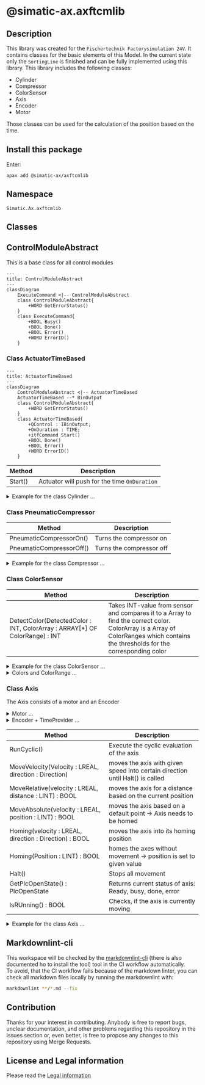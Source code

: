 
# @simatic-ax.axftcmlib

## Description

This library was created for the `Fischertechnik Factorysimulation 24V`. It contains classes for the basic elements of this Model.
In the current state only the `SortingLine` is finished and can be fully implemented using this library.
This library includes the following classes:

- Cylinder
- Compressor
- ColorSensor
- Axis
- Encoder
- Motor

Those classes can be used for the calculation of the position based on the time.

## Install this package

Enter:

```cli
apax add @simatic-ax/axftcmlib
```

## Namespace

```iec-st
Simatic.Ax.axftcmlib
```

## Classes

## ControlModuleAbstract
This is a base class for all control modules

```mermaid
---
title: ControlModuleAbstract
---
classDiagram
    ExecuteCommand <|-- ControlModuleAbstract
    class ControlModuleAbstract{
        +WORD GetErrorStatus()
    }
    class ExecuteCommand{
        +BOOL Busy()
        +BOOL Done()
        +BOOL Error()
        +WORD ErrorID()
    }
```

### Class ActuatorTimeBased

```mermaid
---
title: ActuatorTimeBased
---
classDiagram
    ControlModuleAbstract <|-- ActuatorTimeBased
    ActuatorTimeBased --* BinOutput
    class ControlModuleAbstract{
        +WORD GetErrorStatus()
    }
    class ActuatorTimeBased{
        +QControl : IBinOutput;
        +OnDuration : TIME;
        +itfCommand Start()
        +BOOL Done()
        +BOOL Error()
        +WORD ErrorID()
    }
```

|Method|Description|
|-|-|
|Start()|Actuator will push for the time `OnDuration`|

<details><summary>Example for the class Cylinder ... </summary>
  
```iec-st
  VAR_GLOBAL
      Actuator : ActuatorTimeBased := (QControl := Q_Actuator) ;
      Q_Actuator : BinOutput;
      DQ : BOOL;
  END_VAR

  PROGRAM
    cmd := Actuator.Start();
    IF NOT(cmd.Busy()) THEN 
      IF (cmd.Done()) THEN
        ; // your code
      END_IF;
    END_IF;
    DQ := Q_Actuator.Q();  // True if actuator is active
  END_PROGRAM
  
```

</details>

### Class PneumaticCompressor

|Method|Description|
|-|-|
|PneumaticCompressorOn()|Turns the compressor on|
|PneumaticCompressorOff()|Turns the compressor off|

<details><summary>Example for the class Compressor ... </summary>
  
```iec-st

  VAR_GLOBAL
    SortingLineCompressor : BOOL; //Actual PLC-variable
    CompressorOutputWriter : BinOutput; //Used to write on the PLC-variable
    CompressorClassInstance : PneumaticCompressor := (ActiveCompressor := CompressorOutputWriter); // Class instance initialized with the needed OutputWriter
    EnableCCompressor : BOOL;
  END_VAR

  PROGRAM
    IF (EnableCCompressor) THEN
      CompressorClassInstance.PneumaticCompressorOn(); //Turning on the compressor -> Call only when needed (Off works the same way)
    END_IF;
    CompressorOutputWriter.WriteCyclic(Q => SortingLineCompressor);//Writing on the Actual PLC-variable ->needs to be called in every cycle
  END_PROGRAM
```

</details>

### Class ColorSensor

|Method|Description|
|-|-|
|DetectColor(DetectedColor : INT, ColorArray : ARRAY[*] OF ColorRange) : INT |Takes INT-value from sensor and compares it to a Array to find the correct color. ColorArray is a Array of ColorRanges which contains the thresholds for the corresponding color |

<details><summary>Example for the class ColorSensor ... </summary>
  
```iec-st
  
  VAR_GLOBAL
    SortingLineColorSensorValue : INT; //Actual Value provided from the sensor
    ColorSensorClassInstance : ColorSensor; //Instance of the class
    ColorValueArray[0..1] OF ColorRange := [(StartValue := 19801, EndValue := 30000, color := Colors#UNKNOWN), (StartValue := 6000, EndValue := 9999, color := Colors#WHITE)];
      //Gives the area in which each color is set
      ResultColor : INT;
  END_VAR

  
  PROGRAM
    ResultColor :=  ColorSensorClassInstance.detectColor(DetectedColor := SortingLineColorSensorValue, ColorArray := ColorValueArray);
    //outputs the detected color as an INT/ TYPE Colors (from Lib)
  END_PROGRAM
```

</details>

<details><summary>Colors and ColorRange ... </summary>

```iec-st

  ///Contains all Colors that the Sensor should know -> Can be expanded
  TYPE
      Colors : INT (UNKNOWN := 10, WHITE := 1, RED := 2,  BLUE := 3); // default value = UNKNOWN
  END_TYPE

  ///Defines the area in which the values equals a certain color
  TYPE
      ColorRange : STRUCT
          StartValue : INT;
          EndValue : INT;
          Color : colors;
      END_STRUCT;
  END_TYPE
```

</details>

### Class Axis

The Axis consists of a motor and an Encoder

<details><summary>Motor ... </summary>
  
|Method|Description|
|-|-|
|Move(Velocity : LREAL, direction := Direction) | starts movement depending on the direction|
|Halt()| Stops any current movement|

The motor is usually completely controlled through the Axis but needs to manually write on the output.

```iec-st

  VAR_GLOBAL
    SortingLineMotor : BOOL; //Actual PLC-variable
    MotorOutputWriterForward : BinOutput; //Used to write on the PLC-variable
    MotorOutputWriterReverse : BinOutput; //Used to write on the PLC-variable
    MotorClassInstance : MotorFT := (Forward := MotorOutputWriterForward, Reverse := MotorOutputWriterReverse ); //Class instance initialized with the needed OutputWriter
  END_VAR

  PROGRAM
  //The methods of the motor are all called by the axis but could be added here.
   MotorClassInstance.MoveVelocity(Velocity := 1.0, direction := Direction#Forward);
   MotorOutputWriterForward.WriteCyclic(Q =>SortingLineMotor);//Writing on the Actual PLC-variable ->needs to be called in every cycle
  END_PROGRAM

```

</details>

<details><summary>Encoder + TimeProvider ... </summary>

If you haven't a hardware encoder for the Axis, then you can simulate this hardware encoder by the `TimeBasedEncoder` which calculates the position based on time. The time will be provided by a TimeProvider. This `TimeProvider` is based on the PLC cycle time

### Class TimeBasedEncoder

|Method|Description|
|-|-|
|Reset()|Sets current Position to 0|
|SetValue(value : LINT)|Sets position to a certain value|
|GetValue() : LINT|Outputs current value as LINT in mm|
|Evaluate()|Measures change in position based on the velocity and cycle time (from the encoder)|

### Class TimeProvider

|Method|Description|
|-|-|
|Evaluate()| Measures the time needed for one cycle of the CPU|
|GetElapsedSeconds()| Outputs the measured time|

```iec-st

  VAR_GLOBAL
     TimeProviderForAxis : TimeProvider; //Class instance
     TimebasedEncoderForAxis         : TimeBasedEncoder  := (TimeProvider := TimeProviderForAxis, EncoderAxis := ConveyorbeltForSortingLine, Velocity := 1.0); //Class instance
      //Encoder needs access to the axis to check, if it is running
  END_VAR

  PROGRAM
    TimebasedEncoderForAxis.Evaluate(); //Checking the position every cycle -> must be called every cycle
    TimeProviderForAxis.Evaluate();    //Checking the cycle time -> must be called every cycle
   //Axis uses this information for the monitoring of the current position
  END_PROGRAM

```

</details>

|Method|Description|
|-|-|
|RunCyclic()| Execute the cyclic evaluation of the axis|
|MoveVelocity(Velocity : LREAL, direction : Direction)| moves the axis with given speed into certain direction until Halt() is called|
|MoveRelative(velocity : LREAL, distance : LINT) : BOOL|moves the axis for a distance based on the current position|
|MoveAbsolute(velocity : LREAL, position : LINT) : BOOL|moves the axis based on a default point -> Axis needs to be homed|
|Homing(velocity : LREAL, direction : Direction) : BOOL|moves the axis into its homing position|
|Homing(Position : LINT) : BOOL| homes the axes without movement -> position is set to given value|
|Halt()|Stops all movement|
|GetPlcOpenState() : PlcOpenState | Returns current status of axis: Ready, busy, done, error|
|IsRUnning() : BOOL| Checks, if the  axis is currently moving|

<details><summary>Example for the class Axis ... </summary>
  
```iec-st

  VAR_GLOBAL
    SortingLineMotor : BOOL; //Actual PLC-variable
    MotorOutputWriterForward : BinOutput; //Used to write on the PLC-variable
    MotorOutputWriterReverse : BinOutput; //Used to write on the PLC-variable
    MotorClassInstance : MotorFT := (Forward := MotorOutputWriterForward, Reverse := MotorOutputWriterReverse ); //Class instance initialized with the needed OutputWriter
  
    TimeProviderForAxis : TimeProvider; //Class instance
    TimebasedEncoderForAxis         : TimeBasedEncoder  := (TimeProvider := TimeProviderForAxis, EncoderAxis := ConveyorbeltForSortingLine, Velocity := 1.0); //Class instance

    AxisReferenceSwitch  : BinSignal;
    ConveyorbeltForSortingLine : Axis := (Motor :=  MotorForAxis, Encoder := TimebasedEncoderForAxis, ReferenceSwitch := AxisReferenceswitch);
  END_VAR

  PROGRAM
    TimebasedEncoderForAxis.Evaluate(); //Checking the position every cycle -> must be called every cycle
    TimeProviderForAxis.Evaluate();    //Checking the cycle time -> must be called every cycle
  
    ConveyorbeltForSortingLine.RunCyclic(); //Must be called every cycle
    ConveyorbeltForSortingLine.Homing(Position := 0);
    ConveyorbeltForSortingLine.MoveAbsolute(Velocity := 1.0, Position := 4000); 

     MotorForwardOutputWriter.WriteCyclic(Q => SortingLineMotorForConveyor); // Write output signals 
  END_PROGRAM

```

</details>

## Markdownlint-cli

This workspace will be checked by the [markdownlint-cli](https://github.com/igorshubovych/markdownlint-cli) (there is also documented ho to install the tool) tool in the CI workflow automatically.  
To avoid, that the CI workflow fails because of the markdown linter, you can check all markdown files locally by running the markdownlint with:

```sh
markdownlint **/*.md --fix
```

## Contribution

Thanks for your interest in contributing. Anybody is free to report bugs, unclear documentation, and other problems regarding this repository in the Issues section or, even better, is free to propose any changes to this repository using Merge Requests.

## License and Legal information

Please read the [Legal information](LICENSE.md)
